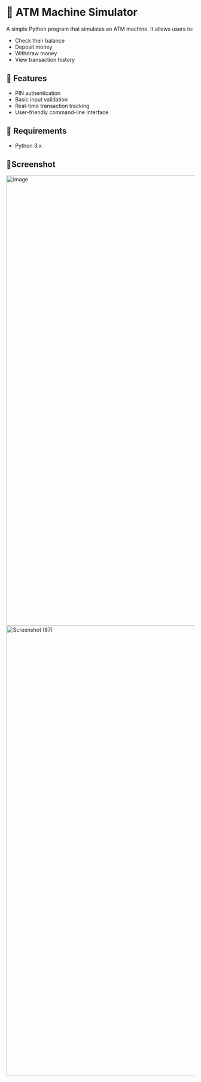 # 🏧 ATM Machine Simulator

A simple Python program that simulates an ATM machine. It allows users to:

- Check their balance
- Deposit money
- Withdraw money
- View transaction history

## 🚀 Features

- PIN authentication
- Basic input validation
- Real-time transaction tracking
- User-friendly command-line interface

## 🧾 Requirements

- Python 3.x

## 📸Screenshot

<img width="1920" height="1200" alt="image" src="https://github.com/user-attachments/assets/fc5c741a-51cc-4784-b65c-f8bfea12437a" />
<img width="1920" height="1200" alt="Screenshot (87)" src="https://github.com/user-attachments/assets/6c47cd73-cc8c-4f64-8a08-753a9af2cb36" />
